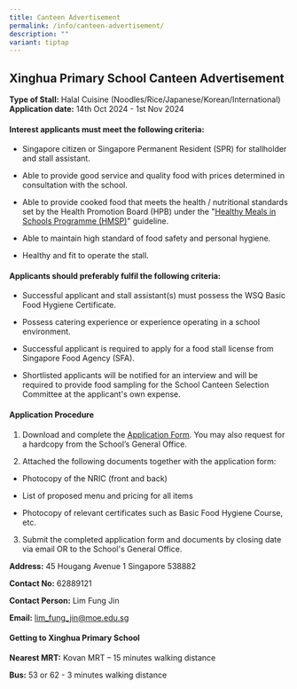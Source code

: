 ```yaml
---
title: Canteen Advertisement
permalink: /info/canteen-advertisement/
description: ""
variant: tiptap
---
```

<h2>Xinghua Primary School Canteen Advertisement</h2>
<p><strong>Type of Stall:</strong> Halal Cuisine (Noodles/Rice/Japanese/Korean/International)
<br><strong>Application date:</strong> 14th Oct 2024 - 1st Nov 2024</p>
<h4>Interest applicants must meet the following criteria:</h4>
<ul>
<li>
<p>Singapore citizen or Singapore Permanent Resident (SPR) for stallholder
and stall assistant.</p>
</li>
<li>
<p>Able to provide good service and quality food with prices determined in
consultation with the school.</p>
</li>
<li>
<p>Able to provide cooked food that meets the health / nutritional standards
set by the Health Promotion Board (HPB) under the "<a href="https://hpb.gov.sg/schools/school-programmes/healthy-meals-in-schools-programme" rel="noopener noreferrer nofollow" target="_blank">Healthy Meals in Schools Programme (HMSP)</a>"
guideline.</p>
</li>
<li>
<p>Able to maintain high standard of food safety and personal hygiene.</p>
</li>
<li>
<p>Healthy and fit to operate the stall.</p>
</li>
</ul>
<h4>Applicants should preferably fulfil the following criteria:</h4>
<ul>
<li>
<p>Successful applicant and stall assistant(s) must possess the WSQ Basic
Food Hygiene Certificate.</p>
</li>
<li>
<p>Possess catering experience or experience operating in a school environment.</p>
</li>
<li>
<p>Successful applicant is required to apply for a food stall license from
Singapore Food Agency (SFA).</p>
</li>
<li>
<p>Shortlisted applicants will be notified for an interview and will be required
to provide food sampling for the School Canteen Selection Committee at
the applicant's own expense.</p>
</li>
</ul>
<h4>Application Procedure</h4>
<ol>
<li>
<p>Download and complete the <a href="/files/Administration/school canteen application form.pdf" rel="noopener nofollow" target="_blank">Application Form</a>.
You may also request for a hardcopy from the School’s General Office.
<br>
</p>
</li>
<li>
<p>Attached the following documents together with the application form:</p>
</li>
</ol>
<ul data-tight="true" class="tight">
<li>
<p>Photocopy of the NRIC (front and back)</p>
</li>
<li>
<p>List of proposed menu and pricing for all items</p>
</li>
<li>
<p>Photocopy of relevant certificates such as Basic Food Hygiene Course,
etc.</p>
</li>
</ul>
<ol start="3" data-tight="true" class="tight">
<li>
<p>Submit the completed application form and documents by closing date via
email OR to the School's General Office.</p>
</li>
</ol>
<p><strong>Address:</strong> 45 Hougang Avenue 1 Singapore 538882</p>
<p><strong>Contact No:</strong> 62889121</p>
<p><strong>Contact Person:</strong> Lim Fung Jin</p>
<p><strong>Email:</strong>  <a href="mailto:lim_fung_jin@moe.edu.sg" rel="noopener noreferrer nofollow" target="_blank">lim_fung_jin@moe.edu.sg</a>
</p>
<h4>Getting to Xinghua Primary School</h4>
<p><strong>Nearest MRT:</strong> Kovan MRT – 15 minutes walking distance</p>
<p><strong>Bus:</strong> 53 or 62 - 3 minutes walking distance</p>
<p></p>